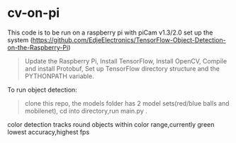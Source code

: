 # cv-on-pi
This code is to be run on a raspberry pi with piCam v1.3/2.0
set up the system (https://github.com/EdjeElectronics/TensorFlow-Object-Detection-on-the-Raspberry-Pi)
>Update the Raspberry Pi,
>Install TensorFlow,
>Install OpenCV,
>Compile and install Protobuf,
>Set up TensorFlow directory structure and the PYTHONPATH variable.


To run object detection:
>clone this repo,
>the models folder has 2 model sets(red/blue balls and mobilenet),
>cd into directory,run main.py .

color detection tracks round objects within color range,currently green
lowest accuracy,highest fps
 
 
